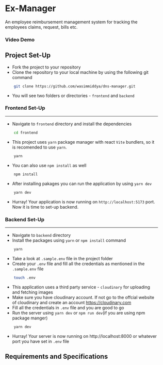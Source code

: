 # Ex-Manager
An employee reimbursement management system for tracking the employees claims, request, bills etc.

### Video Demo


## Project Set-Up
* Fork the project to your repository
* Clone the repository to your local machine by using the following git command
```bash
    git clone https://github.com/wasimmiddya/dns-manager.git
```
* You will see two folders or directories - ```frontend``` and ```backend```

### Frontend Set-Up<hr>
* Navigate to `frontend` directory and install the dependencies
```sh
    cd frontend 
```
* This project uses `yarn` package manager with react `Vite` bundlers, so it is recomended to use `yarn`.
```sh
    yarn
```
*  You can also use `npm install` as well
```sh
    npm install
```
* After installing pakages you can run the application by using `yarn dev`
```sh
    yarn dev
```
* Hurray! Your application is now running on `http://localhost:5173` port. Now it is time to set-up backend.


### Backend Set-Up<hr/>
* Navigate to `backend` directory
* Install the packages using `yarn` or `npm install` command
```sh
    yarn
```
* Take a look at `.sample.env` file in the project folder
* Create your `.env` file and fill all the credentials as mentioned in the `.sample.env` file
```sh
    touch .env
```
* This application uses a third party service - `cloudinary` for uploading and fetching images 
* Make sure you have cloudinary account. If not go to the offcial website of cloudinary and create an account https://cloudinary.com
* Fill all the credentials in `.env` file and you are good to go
* Run the server using `yarn dev` or `npm run dev`(if you are using npm package manger)
```sh
    yarn dev
```
* Hurray! Your server is now running on http://localhost:8000 or whatever port you have set in `.env` file
  

## Requirements and Specifications


